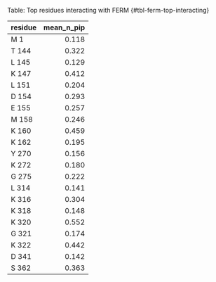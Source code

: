 Table: Top residues interacting with FERM {#tbl-ferm-top-interacting}

|residue | mean_n_pip|
|:-------|----------:|
|M 1     |      0.118|
|T 144   |      0.322|
|L 145   |      0.129|
|K 147   |      0.412|
|L 151   |      0.204|
|D 154   |      0.293|
|E 155   |      0.257|
|M 158   |      0.246|
|K 160   |      0.459|
|K 162   |      0.195|
|Y 270   |      0.156|
|K 272   |      0.180|
|G 275   |      0.222|
|L 314   |      0.141|
|K 316   |      0.304|
|K 318   |      0.148|
|K 320   |      0.552|
|G 321   |      0.174|
|K 322   |      0.442|
|D 341   |      0.142|
|S 362   |      0.363|
